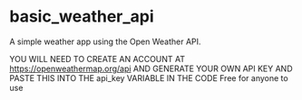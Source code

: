 # basic_weather_api
A simple weather app using the Open Weather API.

YOU WILL NEED TO CREATE AN ACCOUNT AT https://openweathermap.org/api AND GENERATE YOUR OWN API KEY AND PASTE THIS INTO THE api_key VARIABLE IN THE CODE 
Free for anyone to use
